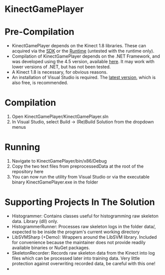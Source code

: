 KinectGamePlayer
================

# Pre-Compilation
* KinectGamePlayer depends on the Kinect 1.8 libraries. These can acquired via the [SDK](http://www.microsoft.com/en-us/download/details.aspx?id=40278) or the [Runtime](http://www.microsoft.com/en-us/download/details.aspx?id=40277) (untested with the runtime only).
* Compilation of KinectGamePlayer depends on the .NET Framework, and was developed using the 4.5 version, available [here](http://msdn.microsoft.com/en-us/vstudio/aa496123.aspx). It may work with lower versions of .NET, but has not been tested.
* A Kinect 1.8 is necessary, for obvious reasons.
* An installation of Visual Studio is required. The [latest version](http://www.visualstudio.com/products/visual-studio-community-vs), which is also free, is recommended.

# Compilation
1. Open KinectGamePlayer/KinectGamePlayer.sln
2. In Visual Studio, select Build -> (Re)Build Solution from the dropdown menus

# Running
1. Navigate to KinectGamePlayer/bin/x86/Debug
2. Copy the two text files from preprocessedData at the root of the repository here
3. You can now run the utility from Visual Studio or via the executable binary KinectGamePlayer.exe in the folder

# Supporting Projects In The Solution
* Histogrammer: Contains classes useful for histogramming raw skeleton data. Library (dll) only.
* HistogrammerRunner: Processes raw skeleton logs in the folder data/, expected to be inside the program's current working directory
* LibSVMSharp (+Demo): Wrappers around the LibSVM library. Included for convenience because the maintainer does not provide readily available binaries or NuGet packages.
* SkeletonRecorder: Records raw skeleton data from the Kinect into log files which can be processed later into training data. Very little protection against overwriting recorded data, be careful with this one!
* 
